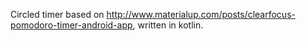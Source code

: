 Circled timer based on http://www.materialup.com/posts/clearfocus-pomodoro-timer-android-app, written in kotlin.
